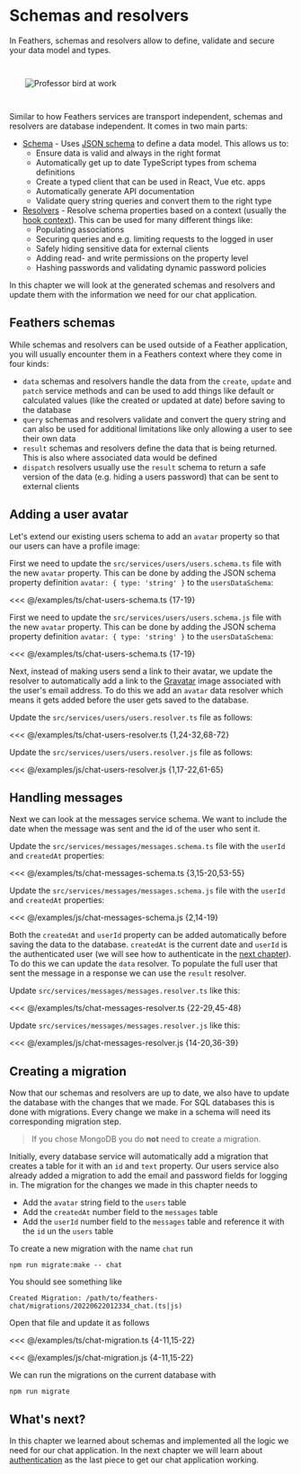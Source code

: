 # Schemas and resolvers

In Feathers, schemas and resolvers allow to define, validate and secure your data model and types.

<img style="margin: 2em;" src="/img/professor-bird-server.svg" alt="Professor bird at work">

Similar to how Feathers services are transport independent, schemas and resolvers are database independent. It comes in two main parts:

- [Schema](../../api/schema/schema.md) - Uses [JSON schema](https://json-schema.org/) to define a data model. This allows us to:
  - Ensure data is valid and always in the right format
  - Automatically get up to date TypeScript types from schema definitions
  - Create a typed client that can be used in React, Vue etc. apps
  - Automatically generate API documentation
  - Validate query string queries and convert them to the right type
- [Resolvers](../../api/schema/resolvers.md) - Resolve schema properties based on a context (usually the [hook context](./hooks.md)). This can be used for many different things like:
  - Populating associations
  - Securing queries and e.g. limiting requests to the logged in user
  - Safely hiding sensitive data for external clients
  - Adding read- and write permissions on the property level
  - Hashing passwords and validating dynamic password policies

In this chapter we will look at the generated schemas and resolvers and update them with the information we need for our chat application.

## Feathers schemas

While schemas and resolvers can be used outside of a Feather application, you will usually encounter them in a Feathers context where they come in four kinds:

- `data` schemas and resolvers handle the data from the `create`, `update` and `patch` service methods and can be used to add things like default or calculated values (like the created or updated at date) before saving to the database
- `query` schemas and resolvers validate and convert the query string and can also be used for additional limitations like only allowing a user to see their own data
- `result` schemas and resolvers define the data that is being returned. This is also where associated data would be defined
- `dispatch` resolvers usually use the `result` schema to return a safe version of the data (e.g. hiding a users password) that can be sent to external clients

## Adding a user avatar

Let's extend our existing users schema to add an `avatar` property so that our users can have a profile image:

<LanguageBlock global-id="ts">

First we need to update the `src/services/users/users.schema.ts` file with the new `avatar` property. This can be done by adding the JSON schema property definition `avatar: { type: 'string' }` to the `usersDataSchema`:

<<< @/examples/ts/chat-users-schema.ts {17-19}

</LanguageBlock>
<LanguageBlock global-id="js">

First we need to update the `src/services/users/users.schema.js` file with the new `avatar` property. This can be done by adding the JSON schema property definition `avatar: { type: 'string' }` to the `usersDataSchema`:

<<< @/examples/ts/chat-users-schema.ts {17-19}

</LanguageBlock>

Next, instead of making users send a link to their avatar, we update the resolver to automatically add a link to the [Gravatar](http://en.gravatar.com/) image associated with the user's email address. To do this we add an `avatar` data resolver which means it gets added before the user gets saved to the database.

<LanguageBlock global-id="ts">

Update the `src/services/users/users.resolver.ts` file as follows:

<<< @/examples/ts/chat-users-resolver.ts {1,24-32,68-72}

</LanguageBlock>
<LanguageBlock global-id="js">

Update the `src/services/users/users.resolver.js` file as follows:

<<< @/examples/js/chat-users-resolver.js {1,17-22,61-65}

</LanguageBlock>

## Handling messages

Next we can look at the messages service schema. We want to include the date when the message was sent and the id of the user who sent it.

<LanguageBlock global-id="ts">

Update the `src/services/messages/messages.schema.ts` file with the `userId` and `createdAt` properties:

<<< @/examples/ts/chat-messages-schema.ts {3,15-20,53-55}

</LanguageBlock>
<LanguageBlock global-id="js">

Update the `src/services/messages/messages.schema.js` file with the `userId` and `createdAt` properties:

<<< @/examples/js/chat-messages-schema.js {2,14-19}

</LanguageBlock>

Both the `createdAt` and `userId` property can be added automatically before saving the data to the database. `createdAt` is the current date and `userId` is the authenticated user (we will see how to authenticate in the [next chapter](./authentication.md)). To do this we can update the `data` resolver. To populate the full user that sent the message in a response we can use the `result` resolver.

<LanguageBlock global-id="ts">

Update `src/services/messages/messages.resolver.ts` like this:

<<< @/examples/ts/chat-messages-resolver.ts {22-29,45-48}

</LanguageBlock>
<LanguageBlock global-id="js">

Update `src/services/messages/messages.resolver.js` like this:

<<< @/examples/js/chat-messages-resolver.js {14-20,36-39}

</LanguageBlock>

## Creating a migration

Now that our schemas and resolvers are up to date, we also have to update the database with the changes that we made. For SQL databases this is done with migrations. Every change we make in a schema will need its corresponding migration step.

<BlockQuote type="warning">

If you chose MongoDB you do **not** need to create a migration.

</BlockQuote>

Initially, every database service will automatically add a migration that creates a table for it with an `id` and `text` property. Our users service also already added a migration to add the email and password fields for logging in. The migration for the changes we made in this chapter needs to

- Add the `avatar` string field to the `users` table
- Add the `createdAt` number field to the `messages` table
- Add the `userId` number field to the `messages` table and reference it with the `id` un the `users` table 

To create a new migration with the name `chat` run

```
npm run migrate:make -- chat
```

You should see something like

```
Created Migration: /path/to/feathers-chat/migrations/20220622012334_chat.(ts|js)
```

Open that file and update it as follows

<LanguageBlock global-id="ts">

<<< @/examples/ts/chat-migration.ts {4-11,15-22}

</LanguageBlock>
<LanguageBlock global-id="js">

<<< @/examples/js/chat-migration.js {4-11,15-22}

</LanguageBlock>

We can run the migrations on the current database with

```
npm run migrate
```

## What's next?

In this chapter we learned about schemas and implemented all the logic we need for our chat application. In the next chapter we will learn about [authentication](./authentication.md) as the last piece to get our chat application working.
